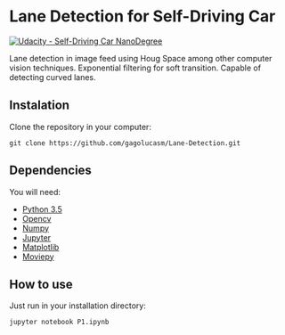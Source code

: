 # Lane Detection for Self-Driving Car

[![Udacity - Self-Driving Car NanoDegree](https://s3.amazonaws.com/udacity-sdc/github/shield-carnd.svg)](http://www.udacity.com/drive)


Lane detection in image feed using Houg Space among other computer vision techniques. Exponential filtering for soft transition. Capable of detecting curved lanes.

## Instalation

Clone the repository in your computer:

`git clone https://github.com/gagolucasm/Lane-Detection.git`

## Dependencies

You will need:

* [Python 3.5](https://www.python.org/)
* [Opencv](http://opencv.org/)
* [Numpy](http://www.numpy.org/)
* [Jupyter](http://jupyter.org/)
* [Matplotlib](http://matplotlib.org/)
* [Moviepy](http://zulko.github.io/moviepy/)

## How to use

Just run in your installation directory:

`jupyter notebook P1.ipynb`
